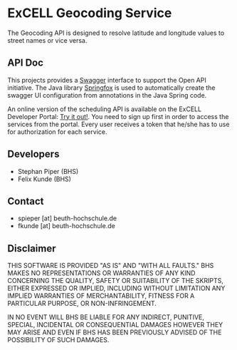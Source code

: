 # ExCELL Geocoding Service

The Geocoding API is designed to resolve latitude and longitude values to street names or vice versa.

## API Doc

This projects provides a [Swagger](https://swagger.io/) interface to support the Open API initiative. The Java library [Springfox](http://springfox.github.io/springfox/) is used to automatically create the swagger UI configuration from annotations in the Java Spring code.

An online version of the scheduling API is available on the ExCELL Developer Portal: [Try it out!](https://www.excell-mobility.de/developer/docs.php?service=geocoding_service). You need to sign up first in order to access the services from the portal. Every user receives a token that he/she has to use for authorization for each service.


## Developers

* Stephan Piper (BHS)
* Felix Kunde (BHS)


## Contact

* spieper [at] beuth-hochschule.de
* fkunde [at] beuth-hochschule.de


## Disclaimer

THIS SOFTWARE IS PROVIDED "AS IS" AND "WITH ALL FAULTS." 
BHS MAKES NO REPRESENTATIONS OR WARRANTIES OF ANY KIND CONCERNING THE 
QUALITY, SAFETY OR SUITABILITY OF THE SKRIPTS, EITHER EXPRESSED OR 
IMPLIED, INCLUDING WITHOUT LIMITATION ANY IMPLIED WARRANTIES OF 
MERCHANTABILITY, FITNESS FOR A PARTICULAR PURPOSE, OR NON-INFRINGEMENT.

IN NO EVENT WILL BHS BE LIABLE FOR ANY INDIRECT, PUNITIVE, SPECIAL, 
INCIDENTAL OR CONSEQUENTIAL DAMAGES HOWEVER THEY MAY ARISE AND EVEN IF 
BHS HAS BEEN PREVIOUSLY ADVISED OF THE POSSIBILITY OF SUCH DAMAGES.
